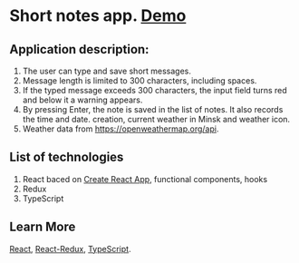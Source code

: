 # Short notes app. [Demo](https://shortnotes-app-vladnew91.netlify.app/)

## Application description:

1. The user can type and save short messages.
2. Message length is limited to 300 characters, including spaces.
3. If the typed message exceeds 300 characters, the input field turns red and below it
   a warning appears.
4. By pressing Enter, the note is saved in the list of notes. It also records the time and date.
   creation, current weather in Minsk and weather icon.
5. Weather data from https://openweathermap.org/api.

## List of technologies

1. React baced on [Create React App](https://github.com/facebook/create-react-app), functional components, hooks
2. Redux
3. TypeScript

## Learn More

[React](https://reactjs.org/),
[React-Redux](https://react-redux.js.org/),
[TypeScript](https://www.typescriptlang.org/docs/).
